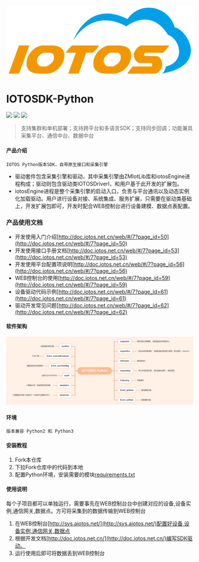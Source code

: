 ![image](images/iotos.png)
# IOTOSDK-Python
![](https://img.shields.io/badge/支持语言-python/java/c++/c-orange.svg)
![](https://img.shields.io/badge/开源协议-GPL2.0-green.svg)
![](https://img.shields.io/badge/平台-windows/linux/macos/arm-blue.svg)
> 支持集群和单机部署；支持跨平台和多语言SDK；支持同步回调；功能兼具采集平台、通信中台、数据中台

#### 产品介绍
    IOTOS Python版本SDK，自带原生接口和采集引擎
* 驱动套件包含采集引擎和驱动，其中采集引擎由ZMIotLib库和iotosEngine进程构成；驱动则包含驱动类IOTOSDriverI，和用户基于此开发的扩展包。
* iotosEngine进程是整个采集引擎的启动入口，负责与平台通讯以及动态实例化加载驱动。用户进行设备对接、系统集成、服务扩展，只需要在驱动类基础上，开发扩展包即可，开发时配合WEB控制台进行设备建模、数据点表配置。

### 产品使用文档
* 开发使用入门介绍[http://doc.iotos.net.cn/web/#/7?page_id=50](http://doc.iotos.net.cn/web/#/7?page_id=50)
* 开发使用接口手册文档[http://doc.iotos.net.cn/web/#/7?page_id=53](http://doc.iotos.net.cn/web/#/7?page_id=53)
* 开发使用平台配置项说明[http://doc.iotos.net.cn/web/#/7?page_id=56](http://doc.iotos.net.cn/web/#/7?page_id=56)
* WEB控制台的使用[http://doc.iotos.net.cn/web/#/7?page_id=59](http://doc.iotos.net.cn/web/#/7?page_id=59)
* 设备驱动代码示例[http://doc.iotos.net.cn/web/#/7?page_id=61](http://doc.iotos.net.cn/web/#/7?page_id=61)
* 驱动开发常见问题[http://doc.iotos.net.cn/web/#/7?page_id=62](http://doc.iotos.net.cn/web/#/7?page_id=62)

#### 软件架构
![image](images/IOTOSDK-Python.png)

#### 环境
	版本兼容 Python2 和 Python3 

#### 安装教程

1.  Fork本仓库
2.  下拉Fork仓库中的代码到本地
3.  配置Python环境，安装需要的模块[requirements.txt](requirements.txt)


#### 使用说明
每个子项目都可以单独运行，需要事先在WEB控制台台中创建对应的设备,设备实例,通信网关,数据点。方可将采集到的数据传输到WEB控制台
1.  在WEB控制台[http://sys.aiotos.net/](http://sys.aiotos.net/)配置好设备,设备实例,通信网关,数据点
2.  根据开发文档[http://doc.iotos.net.cn/](http://doc.iotos.net.cn/)编写SDK驱动。
3.  运行使用后即可将数据丢到WEB控制台


